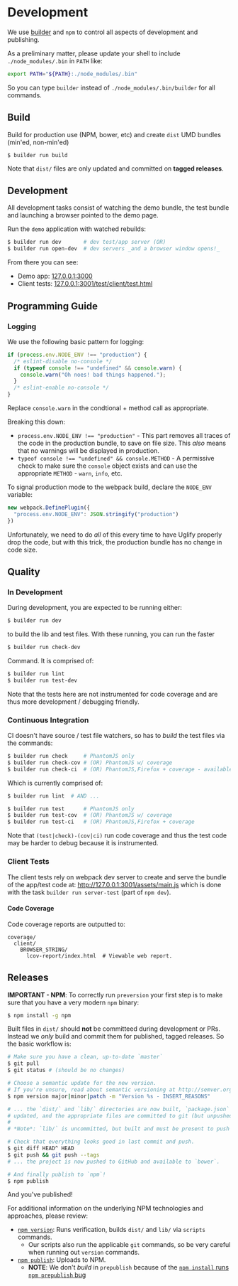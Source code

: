 Development
===========

We use [builder][] and `npm` to control all aspects of development and
publishing.

As a preliminary matter, please update your shell to include
`./node_modules/.bin` in `PATH` like:

```sh
export PATH="${PATH}:./node_modules/.bin"
```

So you can type `builder` instead of `./node_modules/.bin/builder` for all
commands.

## Build

Build for production use (NPM, bower, etc) and create `dist` UMD bundles
(min'ed, non-min'ed)

```
$ builder run build
```

Note that `dist/` files are only updated and committed on **tagged releases**.


## Development

All development tasks consist of watching the demo bundle, the test bundle
and launching a browser pointed to the demo page.

Run the `demo` application with watched rebuilds:

```sh
$ builder run dev       # dev test/app server (OR)
$ builder run open-dev  # dev servers _and a browser window opens!_
```

From there you can see:

* Demo app: [127.0.0.1:3000](http://127.0.0.1:3000/)
* Client tests: [127.0.0.1:3001/test/client/test.html](http://127.0.0.1:3001/test/client/test.html)


## Programming Guide

### Logging

We use the following basic pattern for logging:

```js
if (process.env.NODE_ENV !== "production") {
  /* eslint-disable no-console */
  if (typeof console !== "undefined" && console.warn) {
    console.warn("Oh noes! bad things happened.");
  }
  /* eslint-enable no-console */
}
```

Replace `console.warn` in the condtional + method call as appropriate.

Breaking this down:

* `process.env.NODE_ENV !== "production"` - This part removes all traces of
  the code in the production bundle, to save on file size. This _also_ means
  that no warnings will be displayed in production.
* `typeof console !== "undefined" && console.METHOD` - A permissive check to
  make sure the `console` object exists and can use the appropriate `METHOD` -
  `warn`, `info`, etc.

To signal production mode to the webpack build, declare the `NODE_ENV` variable:

```js
new webpack.DefinePlugin({
  "process.env.NODE_ENV": JSON.stringify("production")
})
```

Unfortunately, we need to do _all_ of this every time to have Uglify properly
drop the code, but with this trick, the production bundle has no change in code
size.


## Quality

### In Development

During development, you are expected to be running either:

```sh
$ builder run dev
```

to build the lib and test files. With these running, you can run the faster

```sh
$ builder run check-dev
```

Command. It is comprised of:

```sh
$ builder run lint
$ builder run test-dev
```

Note that the tests here are not instrumented for code coverage and are thus
more development / debugging friendly.

### Continuous Integration

CI doesn't have source / test file watchers, so has to _build_ the test files
via the commands:

```sh
$ builder run check     # PhantomJS only
$ builder run check-cov # (OR) PhantomJS w/ coverage
$ builder run check-ci  # (OR) PhantomJS,Firefox + coverage - available on Travis.
```

Which is currently comprised of:

```sh
$ builder run lint  # AND ...

$ builder run test      # PhantomJS only
$ builder run test-cov  # (OR) PhantomJS w/ coverage
$ builder run test-ci   # (OR) PhantomJS,Firefox + coverage
```

Note that `(test|check)-(cov|ci)` run code coverage and thus the
test code may be harder to debug because it is instrumented.

### Client Tests

The client tests rely on webpack dev server to create and serve the bundle
of the app/test code at: http://127.0.0.1:3001/assets/main.js which is done
with the task `builder run server-test` (part of `npm dev`).

#### Code Coverage

Code coverage reports are outputted to:

```
coverage/
  client/
    BROWSER_STRING/
      lcov-report/index.html  # Viewable web report.
```

## Releases

**IMPORTANT - NPM**: To correctly run `preversion` your first step is to make
sure that you have a very modern `npm` binary:

```sh
$ npm install -g npm
```

Built files in `dist/` should **not** be committeed during development or PRs.
Instead we _only_ build and commit them for published, tagged releases. So
the basic workflow is:

```sh
# Make sure you have a clean, up-to-date `master`
$ git pull
$ git status # (should be no changes)

# Choose a semantic update for the new version.
# If you're unsure, read about semantic versioning at http://semver.org/
$ npm version major|minor|patch -m "Version %s - INSERT_REASONS"

# ... the `dist/` and `lib/` directories are now built, `package.json` is
# updated, and the appropriate files are committed to git (but unpushed).
#
# *Note*: `lib/` is uncommitted, but built and must be present to push to npm.

# Check that everything looks good in last commit and push.
$ git diff HEAD^ HEAD
$ git push && git push --tags
# ... the project is now pushed to GitHub and available to `bower`.

# And finally publish to `npm`!
$ npm publish
```

And you've published!

For additional information on the underlying NPM technologies and approaches,
please review:

* [`npm version`](https://docs.npmjs.com/cli/version): Runs verification,
  builds `dist/` and `lib/` via `scripts` commands.
    * Our scripts also run the applicable `git` commands, so be very careful
      when running out `version` commands.
* [`npm publish`](https://docs.npmjs.com/cli/publish): Uploads to NPM.
    * **NOTE**: We don't _build_ in `prepublish` because of the
      [`npm install` runs `npm prepublish` bug](https://github.com/npm/npm/issues/3059)

[builder]: https://github.com/FormidableLabs/builder
